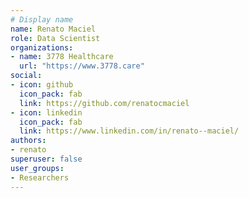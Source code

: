 ```yaml
---
# Display name
name: Renato Maciel
role: Data Scientist
organizations:
- name: 3778 Healthcare
  url: "https://www.3778.care"
social:
- icon: github
  icon_pack: fab
  link: https://github.com/renatocmaciel
- icon: linkedin
  icon_pack: fab
  link: https://www.linkedin.com/in/renato--maciel/
authors:
- renato
superuser: false
user_groups:
- Researchers
---
```

